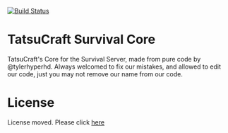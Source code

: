 [![Build Status](https://drone.io/github.com/TatsuCraft/TCSCoreDevelopment/status.png)](https://drone.io/github.com/TatsuCraft/TCSCoreDevelopment/latest)
# TatsuCraft Survival Core #

TatsuCraft's Core for the Survival Server, made from pure code by @tylerhyperhd. Always welcomed to fix our mistakes, and allowed to edit our code, just you may not remove our name from our code.

# License #
License moved. Please click [here](https://github.com/TatsuCraft/License)
